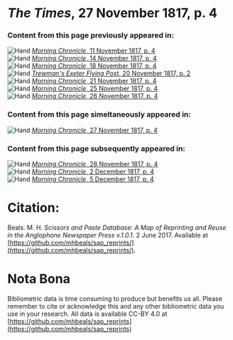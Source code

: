 # *The Times*, 27 November 1817, p. 4  
  
### Content from this page previously appeared in:  
![Hand](http://scissorsandpaste.net/wp-content/uploads/2017/06/smallhandpointer.png) [*Morning Chronicle*, 11 November 1817, p. 4](https://mhbeals.github.io/sap_html/Morning-Chronicle/Morning-Chronicle-11-November-1817-p-4)  
![Hand](http://scissorsandpaste.net/wp-content/uploads/2017/06/smallhandpointer.png) [*Morning Chronicle*, 14 November 1817, p. 4](https://mhbeals.github.io/sap_html/Morning-Chronicle/Morning-Chronicle-14-November-1817-p-4)  
![Hand](http://scissorsandpaste.net/wp-content/uploads/2017/06/smallhandpointer.png) [*Morning Chronicle*, 18 November 1817, p. 4](https://mhbeals.github.io/sap_html/Morning-Chronicle/Morning-Chronicle-18-November-1817-p-4)  
![Hand](http://scissorsandpaste.net/wp-content/uploads/2017/06/smallhandpointer.png) [*Trewman's Exeter Flying Post*, 20 November 1817, p. 2](https://mhbeals.github.io/sap_html/Trewman's-Exeter-Flying-Post/Trewman's-Exeter-Flying-Post-20-November-1817-p-2)  
![Hand](http://scissorsandpaste.net/wp-content/uploads/2017/06/smallhandpointer.png) [*Morning Chronicle*, 21 November 1817, p. 4](https://mhbeals.github.io/sap_html/Morning-Chronicle/Morning-Chronicle-21-November-1817-p-4)  
![Hand](http://scissorsandpaste.net/wp-content/uploads/2017/06/smallhandpointer.png) [*Morning Chronicle*, 25 November 1817, p. 4](https://mhbeals.github.io/sap_html/Morning-Chronicle/Morning-Chronicle-25-November-1817-p-4)  
![Hand](http://scissorsandpaste.net/wp-content/uploads/2017/06/smallhandpointer.png) [*Morning Chronicle*, 26 November 1817, p. 4](https://mhbeals.github.io/sap_html/Morning-Chronicle/Morning-Chronicle-26-November-1817-p-4)  
  
### Content from this page simeltaneously appeared in:  
![Hand](http://scissorsandpaste.net/wp-content/uploads/2017/06/smallhandpointer.png) [*Morning Chronicle*, 27 November 1817, p. 4](https://mhbeals.github.io/sap_html/Morning-Chronicle/Morning-Chronicle-27-November-1817-p-4)  
  
### Content from this page subsequently appeared in:  
![Hand](http://scissorsandpaste.net/wp-content/uploads/2017/06/smallhandpointer.png) [*Morning Chronicle*, 28 November 1817, p. 4](https://mhbeals.github.io/sap_html/Morning-Chronicle/Morning-Chronicle-28-November-1817-p-4)  
![Hand](http://scissorsandpaste.net/wp-content/uploads/2017/06/smallhandpointer.png) [*Morning Chronicle*, 2 December 1817, p. 4](https://mhbeals.github.io/sap_html/Morning-Chronicle/Morning-Chronicle-2-December-1817-p-4)  
![Hand](http://scissorsandpaste.net/wp-content/uploads/2017/06/smallhandpointer.png) [*Morning Chronicle*, 5 December 1817, p. 4](https://mhbeals.github.io/sap_html/Morning-Chronicle/Morning-Chronicle-5-December-1817-p-4)  


# Citation: 

Beals. M. H. *Scissors and Paste Database: A Map of Reprinting and Reuse in the Anglophone Newspaper Press v.1.0.1.* 2 June 2017. Available at [https://github.com/mhbeals/sap_reprints/](https://github.com/mhbeals/sap_reprints/). 

# Nota Bona

Bibliometric data is time consuming to produce but benefits us all. Please remember to cite or acknowledge this and any other bibliometric data you use in your research. All data is available CC-BY 4.0 at [https://github.com/mhbeals/sap_reprints](https://github.com/mhbeals/sap_reprints)